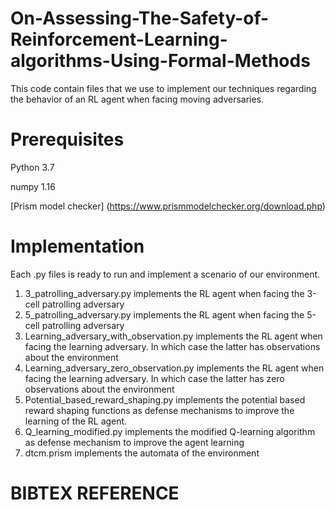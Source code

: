 # On-Assessing-The-Safety-of-Reinforcement-Learning-algorithms-Using-Formal-Methods
This code contain files that we use to implement our techniques regarding the behavior of an RL agent when facing moving adversaries.

# Prerequisites
Python 3.7

numpy 1.16

[Prism model checker] (https://www.prismmodelchecker.org/download.php)

# Implementation

Each .py files is ready to run and implement a scenario of our environment.

1. 3_patrolling_adversary.py implements the RL agent when facing the 3-cell patrolling adversary
2. 5_patrolling_adversary.py implements the RL agent when facing the 5-cell patrolling adversary
3. Learning_adversary_with_observation.py implements the RL agent when facing the learning adversary. In which case the latter has observations about the environment
4. Learning_adversary_zero_observation.py implements the RL agent when facing the learning adversary. In which case the latter has zero observations about the environment
5. Potential_based_reward_shaping.py implements the potential based reward shaping functions as defense mechanisms to improve the learning of the RL agent. 
6. Q_learning_modified.py implements the modified Q-learning algorithm as defense mechanism to improve the agent learning
7. dtcm.prism implements the automata of the environment

# BIBTEX REFERENCE

